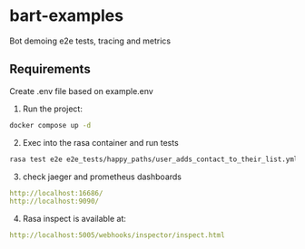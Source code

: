 # bart-examples
Bot demoing e2e tests, tracing and metrics

## Requirements
Create .env file based on example.env

1. Run the project:
```bash
docker compose up -d
```

2. Exec into the rasa container and run tests
```bash
rasa test e2e e2e_tests/happy_paths/user_adds_contact_to_their_list.yml
```

3. check jaeger and prometheus dashboards
```yaml
http://localhost:16686/
http://localhost:9090/

```

4. Rasa inspect is available at:
```yaml
http://localhost:5005/webhooks/inspector/inspect.html
```